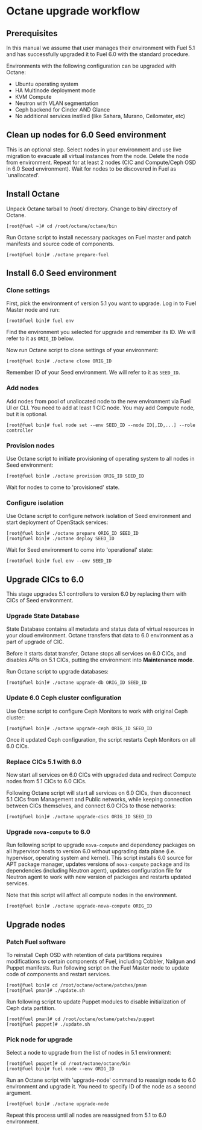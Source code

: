 # Octane upgrade workflow

## Prerequisites

In this manual we assume that user manages their environment with Fuel 5.1 and
has successfully upgraded it to Fuel 6.0 with the standard procedure.

Environments with the following configuration can be upgraded with Octane:

- Ubuntu operating system
- HA Multinode deployment mode
- KVM Compute
- Neutron with VLAN segmentation
- Ceph backend for Cinder AND Glance
- No additional services instlled (like Sahara, Murano, Ceilometer, etc)

## Clean up nodes for 6.0 Seed environment

This is an optional step. Select nodes in your environment and use live
migration to evacuate all virtual instances from the node. Delete the node from
environment. Repeat for at least 2 nodes (CIC and Compute/Ceph OSD in 6.0 Seed
environment). Wait for nodes to be discovered in Fuel as `unallocated'.

## Install Octane

Unpack Octane tarball to /root/ directory. Change to bin/ directory of Octane.

```
[root@fuel ~]# cd /root/octane/octane/bin
```

Run Octane script to install necessary packages on Fuel master and patch
manifests and source code of components.

```
[root@fuel bin]# ./octane prepare-fuel
```

## Install 6.0 Seed environment

### Clone settings

First, pick the environment of version 5.1 you want to upgrade. Log in to Fuel
Master node and run:

```
[root@fuel bin]# fuel env
````

Find the environment you selected for upgrade and remember its ID. We will refer
to it as `ORIG_ID` below.

Now run Octane script to clone settings of your environment:

```
[root@fuel bin]# ./octane clone ORIG_ID
```

Remember ID of your Seed environment. We will refer to it as `SEED_ID`.

### Add nodes

Add nodes from pool of unallocated node to the new environment via Fuel UI or
CLI. You need to add at least 1 CIC node. You may add Compute node, but it is
optional.

```
[root@fuel bin]# fuel node set --env SEED_ID --node ID[,ID,...] --role controller
```

### Provision nodes

Use Octane script to initiate provisioning of operating system to all nodes in
Seed environment:

```
[root@fuel bin]# ./octane provision ORIG_ID SEED_ID
```

Wait for nodes to come to 'provisioned' state.

### Configure isolation

Use Octane script to configure network isolation of Seed environment and start
deployment of OpenStack services:

```
[root@fuel bin]# ./octane prepare ORIG_ID SEED_ID
[root@fuel bin]# ./octane deploy SEED_ID
```

Wait for Seed environment to come into 'operational' state:

```
[root@fuel bin]# fuel env --env SEED_ID
```

## Upgrade CICs to 6.0

This stage upgrades 5.1 controllers to version 6.0 by replacing them
with CICs of Seed environment.

### Upgrade State Database

State Database contains all metadata and status data of virtual resources in
your cloud environment. Octane transfers that data to 6.0 environment as a part
of upgrade of CIC.

Before it starts datat transfer, Octane stops all services on 6.0 CICs, and
disables APIs on 5.1 CICs, putting the environment into **Maintenance mode**.

Run Octane script to upgrade databases:

```
[root@fuel bin]# ./octane upgrade-db ORIG_ID SEED_ID
```

### Update 6.0 Ceph cluster configuration

Use Octane script to configure Ceph Monitors to work with original Ceph cluster:

```
[root@fuel bin]# ./octane upgrade-ceph ORIG_ID SEED_ID
```

Once it updated Ceph configuration, the script restarts Ceph Monitors on all 6.0
CICs.

### Replace CICs 5.1 with 6.0

Now start all services on 6.0 CICs with upgraded data and redirect Compute
nodes from 5.1 CICs to 6.0 CICs.

Following Octane script will start all services on 6.0 CICs, then disconnect 5.1
CICs from Management and Public networks, while keeping connection between CICs
themselves, and connect 6.0 CICs to those networks:

```
[root@fuel bin]# ./octane upgrade-cics ORIG_ID SEED_ID
```

### Upgrade `nova-compute` to 6.0

Run following script to upgrade `nova-compute` and dependency packages on all
hypervisor hosts to version 6.0 without upgrading data plane (i.e. hypervisor,
operating system and kernel). This script installs 6.0 source for APT package
manager, updates versions of `nova-compute` package and its dependencies
(including Neutron agent), updates configuration file for Neutron agent to work
with new version of packages and restarts updated services.

Note that this script will affect all compute nodes in the environment.

```
[root@fuel bin]# ./octane upgrade-nova-compute ORIG_ID
```

## Upgrade nodes

### Patch Fuel software

To reinstall Ceph OSD with retention of data partitions requires modifications
to certain components of Fuel, including Cobbler, Nailgun and Puppet manifests.
Run following script on the Fuel Master node to update code of components and
restart services.

```
[root@fuel bin]# cd /root/octane/octane/patches/pman
[root@fuel pman]# ./update.sh
```

Run following script to update Puppet modules to disable initialization of Ceph
data partition.

```
[root@fuel pman]# cd /root/octane/octane/patches/puppet
[root@fuel puppet]# ./update.sh
```

### Pick node for upgrade

Select a node to upgrade from the list of nodes in 5.1 environment:

```
[root@fuel puppet]# cd /root/octane/octane/bin
[root@fuel bin]# fuel node --env ORIG_ID
```

Run an Octane script with 'upgrade-node' command to reassign node to 6.0
environment and upgrade it. You need to specify ID of the node as a second
argument.

```
[root@fuel bin]# ./octane upgrade-node
```

Repeat this process until all nodes are reassigned from 5.1 to 6.0 environment.
